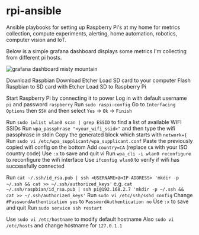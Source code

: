 # rpi-ansible

Ansible playbooks for setting up Raspberry Pi's at my home for metrics collection,
compute experiments, alerting, home automation, robotics, computer vision and IoT.

Below is a simple grafana dashboard displays some metrics I'm collecting from different
pi hosts.

![grafana dashboard misty mountain](https://user-images.githubusercontent.com/965430/46509715-354fb380-c7f9-11e8-87a5-4e655da2026f.png)

Download Raspbian
Download Etcher
Load SD card to your computer
Flash Raspbian to SD card with Etcher
Load SD to Raspberry Pi

Start Raspberry Pi by connecting it to power
Log in with default username `pi` and password `raspberry`
Run `sudo raspi-config`
Go to `Interfacing Options` then `SSH` and then select `Yes` -> `Ok` -> `Finish`

Run `sudo iwlist wlan0 scan | grep ESSID` to find a list of available WIFI SSIDs
Run `wpa_passphrase "<your_wifi_ssid>"` and then type the wifi passphrase in stdin
Copy the generated block which starts with `network={`
Run `sudo vi /etc/wpa_supplicant/wpa_supplicant.conf`
Paste the previously copied wifi config on the bottom
Add `country=CA` (replace `CA` with your ISO country code)
Use `:x` to save and quit vi
Run `wpa_cli -i wlan0 reconfigure` to reconfigure the wifi interface
Use `ifconfig wlan0` to verify if wifi has successfully connected

Run `cat ~/.ssh/id_rsa.pub | ssh <USERNAME>@<IP-ADDRESS> 'mkdir -p ~/.ssh && cat >> ~/.ssh/authorized_keys'`
e.g. `cat ~/.ssh/raspbian/id_rsa.pub | ssh pi@192.168.2.7 'mkdir -p ~/.ssh && cat >> ~/.ssh/authorized_keys'`
Run `sudo vi /etc/ssh/sshd_config`
Change `#PasswordAuthentication yes` to `PasswordAuthentication no`
Use `:x` to save and quit
Run `sudo service ssh restart`

Use `sudo vi /etc/hostname` to modify default hostname
Also `sudo vi /etc/hosts` and change hostname for `127.0.1.1`
